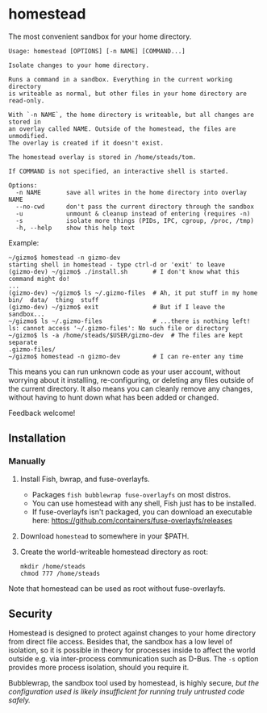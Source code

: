 # homestead

The most convenient sandbox for your home directory.

```
Usage: homestead [OPTIONS] [-n NAME] [COMMAND...]

Isolate changes to your home directory.

Runs a command in a sandbox. Everything in the current working directory
is writeable as normal, but other files in your home directory are read-only.

With `-n NAME`, the home directory is writeable, but all changes are stored in
an overlay called NAME. Outside of the homestead, the files are unmodified.
The overlay is created if it doesn't exist.

The homestead overlay is stored in /home/steads/tom.

If COMMAND is not specified, an interactive shell is started.

Options:
  -n NAME       save all writes in the home directory into overlay NAME
  --no-cwd      don't pass the current directory through the sandbox
  -u            unmount & cleanup instead of entering (requires -n)
  -s            isolate more things (PIDs, IPC, cgroup, /proc, /tmp)
  -h, --help    show this help text
```

Example:

```
~/gizmo$ homestead -n gizmo-dev
starting shell in homestead - type ctrl-d or 'exit' to leave
(gizmo-dev) ~/gizmo$ ./install.sh       # I don't know what this command might do!
...
(gizmo-dev) ~/gizmo$ ls ~/.gizmo-files  # Ah, it put stuff in my home
bin/  data/  thing  stuff
(gizmo-dev) ~/gizmo$ exit               # But if I leave the sandbox...
~/gizmo$ ls ~/.gizmo-files              # ...there is nothing left!
ls: cannot access '~/.gizmo-files': No such file or directory
~/gizmo$ ls -a /home/steads/$USER/gizmo-dev  # The files are kept separate
.gizmo-files/
~/gizmo$ homestead -n gizmo-dev         # I can re-enter any time
```

This means you can run unknown code as your user account, without worrying about
it installing, re-configuring, or deleting any files outside of the current
directory. It also means you can cleanly remove any changes, without having to
hunt down what has been added or changed.

Feedback welcome!

## Installation

### Manually

1.  Install Fish, bwrap, and fuse-overlayfs.
    *   Packages `fish bubblewrap fuse-overlayfs` on most distros.
    *   You can use homestead with any shell, Fish just has to be installed.
    *   If fuse-overlayfs isn't packaged, you can download an executable here:
        https://github.com/containers/fuse-overlayfs/releases
1.  Download `homestead` to somewhere in your $PATH.
1.  Create the world-writeable homestead directory as root:

    ```
    mkdir /home/steads
    chmod 777 /home/steads
    ```

Note that homestead can be used as root without fuse-overlayfs.

## Security

Homestead is designed to protect against changes to your home directory from
direct file access. Besides that, the sandbox has a low level of isolation, so
it is possible in theory for processes inside to affect the world outside e.g.
via inter-process communication such as D-Bus. The `-s` option provides more
process isolation, should you require it.

Bubblewrap, the sandbox tool used by homestead, is highly secure, *but the
configuration used is likely insufficient for running truly untrusted code
safely.*
